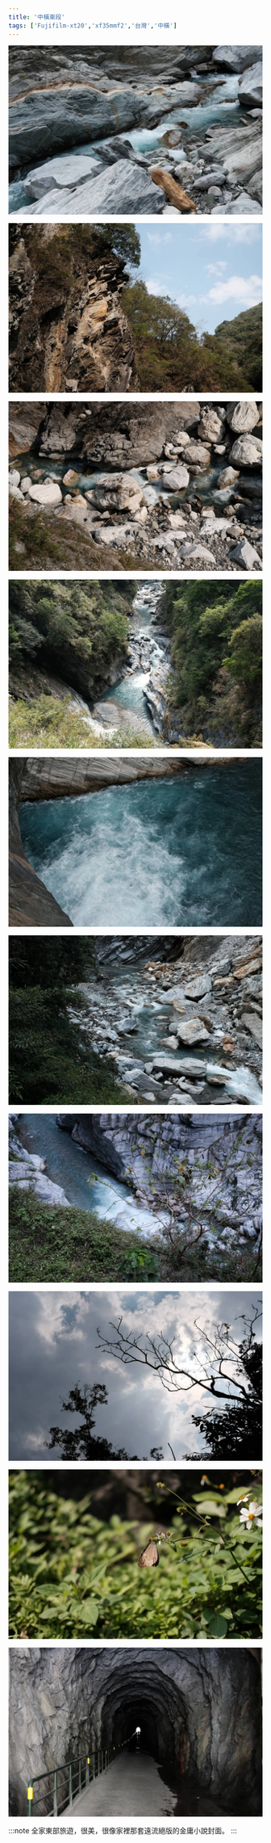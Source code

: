 ```yaml
---
title: '中橫東段'
tags: ['Fujifilm-xt20','xf35mmf2','台灣','中橫']
---
```


![img](./img/instagram_output/202003/030.webp)

![img](./img/instagram_output/202003/024.webp)

![img](./img/instagram_output/202003/012.webp)

![img](./img/instagram_output/202003/016.webp)

![img](./img/instagram_output/202003/027.webp)

![img](./img/instagram_output/202003/020.webp)

![img](./img/instagram_output/202003/029.webp)

![img](./img/instagram_output/202003/022.webp)

![img](./img/instagram_output/202003/025.webp)

![img](./img/instagram_output/202003/028.webp)

:::note 
全家東部旅遊，很美，很像家裡那套遠流絕版的金庸小說封面。
:::